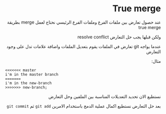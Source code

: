 <div dir="rtl">

# True merge


عند حصول تعارض بين ملفات الفرع وملفات الفرع الرئيسي نحتاج لعمل merge بطريقة true merge

ولكن قبلها  يجب حل التعارض resolve conflict


عندما يواجه git تعارض في الملفات يقوم بتعديل الملفات واضافة علامات تدل على وجود التعارض 

مثال:

</div>

```
<<<<<<< master
i'm in the master branch
=======
i'm in the new-branch
>>>>>>> new-branch;
```

<div dir="rtl">

نستطيع الان تحديد التعديلات المناسبة بين الملفين وحل التعارض

بعد حل التعارض نستطيع اكمال عملية الدمج باستخدام الامرين `git add` ثم `git commit`
</div>




